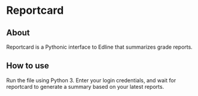 Reportcard
==========

About
-----
Reportcard is a Pythonic interface to Edline that summarizes grade reports.

How to use
----------
Run the file using Python 3. Enter your login credentials, and wait for reportcard to generate a summary based on your latest reports.
